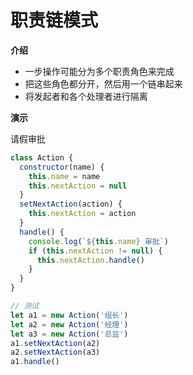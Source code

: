 # 职责链模式

**介绍**

- 一步操作可能分为多个职责角色来完成
- 把这些角色都分开，然后用一个链串起来
- 将发起者和各个处理者进行隔离



**演示**

请假审批

```js
class Action {
  constructor(name) {
    this.name = name
    this.nextAction = null
  }
  setNextAction(action) {
    this.nextAction = action
  }
  handle() {
    console.log(`${this.name} 审批`)
    if (this.nextAction != null) {
      this.nextAction.handle()
    }
  }
}

// 测试
let a1 = new Action('组长')
let a2 = new Action('经理')
let a3 = new Action('总监')
a1.setNextAction(a2)
a2.setNextAction(a3)
a1.handle()
```

